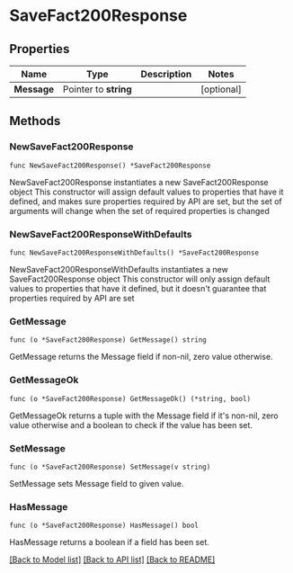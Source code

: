 # SaveFact200Response

## Properties

Name | Type | Description | Notes
------------ | ------------- | ------------- | -------------
**Message** | Pointer to **string** |  | [optional] 

## Methods

### NewSaveFact200Response

`func NewSaveFact200Response() *SaveFact200Response`

NewSaveFact200Response instantiates a new SaveFact200Response object
This constructor will assign default values to properties that have it defined,
and makes sure properties required by API are set, but the set of arguments
will change when the set of required properties is changed

### NewSaveFact200ResponseWithDefaults

`func NewSaveFact200ResponseWithDefaults() *SaveFact200Response`

NewSaveFact200ResponseWithDefaults instantiates a new SaveFact200Response object
This constructor will only assign default values to properties that have it defined,
but it doesn't guarantee that properties required by API are set

### GetMessage

`func (o *SaveFact200Response) GetMessage() string`

GetMessage returns the Message field if non-nil, zero value otherwise.

### GetMessageOk

`func (o *SaveFact200Response) GetMessageOk() (*string, bool)`

GetMessageOk returns a tuple with the Message field if it's non-nil, zero value otherwise
and a boolean to check if the value has been set.

### SetMessage

`func (o *SaveFact200Response) SetMessage(v string)`

SetMessage sets Message field to given value.

### HasMessage

`func (o *SaveFact200Response) HasMessage() bool`

HasMessage returns a boolean if a field has been set.


[[Back to Model list]](../README.md#documentation-for-models) [[Back to API list]](../README.md#documentation-for-api-endpoints) [[Back to README]](../README.md)


